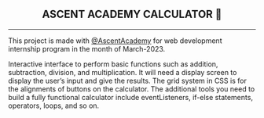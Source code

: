 <!DOCTYPE html>
<html lang="en" dir="ltr">

<head>
    <meta charset="utf-8">
    <meta name="viewport" content="width=device-width, initial-scale=1.0">
    <link rel="stylesheet" href="style.css">
    <link rel="stylesheet" href="https://cdnjs.cloudflare.com/ajax/libs/font-awesome/5.14.0/css/all.min.css">
</head>

<body>
<h2 style="text-align:center;"> ASCENT ACADEMY CALCULATOR 🧮 </h2>
<hr>
<p>
This project is made with 
<a href="#">@AscentAcademy</a> for web development internship program in the month of March-2023. <br>

Interactive interface to perform basic functions such as addition, subtraction, division, and
multiplication. It will need a display screen to display the user’s input and give the results. The grid
system in CSS is for the alignments of buttons on the calculator. The additional tools you need to
build a fully functional calculator include eventListeners, if-else statements, operators, loops, and so
on.
</p>

</body>
</html>
